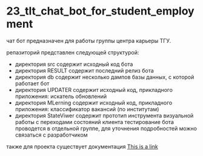 # 23_tlt_chat_bot_for_student_employment

чат бот предназначен для работы группы центра карьеры ТГУ.

репазиторий представлен следующей структурой:
* директория src содержит исходный код бота
* директория RESULT содержит последний релиз бота
* директория db содержит несколько дампов базы данных, с которой работает бот
* директория UPDATER содержит исходный код, прикладного приложения: искатель обновлений
* директория MLerning содержит исходный код, прикладного приложения: классификатор вакансий (по институтам)
* директория StateViwer содержит прототип инструмента визуальной работы с переходами состояний клиента
тестирование бота проводется в отдельной группе, для уточнения подробностей можно связаться с разработчиком

также для проекта существует документация
[This is a link](html/index.html)
